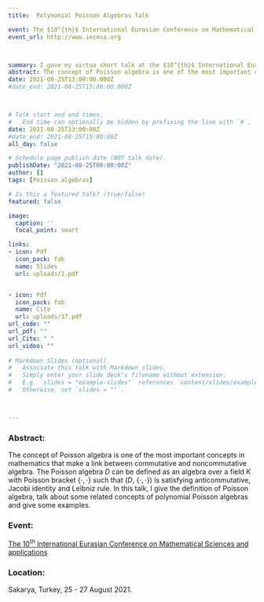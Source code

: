 ```yaml
---
title:  Polynomial Poisson Algebras Talk

event: The $10^{th}$ International Eurasian Conference on Mathematical Sciences and applications
event_url: http://www.iecmsa.org



summary: I gave my virtua short talk at the $10^{th}$ International Eurasian Conference on Mathematical Sciences and applications, Sakarya, Turkey, 25 - 27 August 2021.
abstract: The concept of Poisson algebra is one of the most important concepts in mathematics that make a link between commutative and noncommutative algebra. The Poisson algebra D can be defined as an algebra over a field K with Poisson bracket {,} such that (D,{,}) is satisfying anti-commutative, Jacobi identity and Leibniz rule. In this talk, I will give the definition of Poisson algebra, talk about some related concepts of polynomial Poisson algebras and give some examples.
date: 2021-08-25T13:00:00.000Z
#date_end: 2021-08-25T15:00:00.000Z



# Talk start and end times.
#   End time can optionally be hidden by prefixing the line with `#`.
date: 2021-08-25T13:00:00Z
#date_end: 2021-08-25T15:00:00Z
all_day: false

# Schedule page publish date (NOT talk date).
publishDate: "2021-08-25T00:00:00Z"
author: []
tags: [Poisson algebras]

# Is this a featured talk? (true/false)
featured: false

image:
  caption: ''
  focal_point: smart

links:
- icon: Pdf
  icon_pack: fab
  name: Slides
  url: uploads/1.pdf


- icon: Pdf
  icon_pack: fab
  name: Cite
  url: uploads/17.pdf
url_code: ""
url_pdf: ""
url_Cite: " "
url_video: ""
  
# Markdown Slides (optional).
#   Associate this talk with Markdown slides.
#   Simply enter your slide deck's filename without extension.
#   E.g. `slides = "example-slides"` references `content/slides/example-slides.md`.
#   Otherwise, set `slides = ""`.



---
```

### Abstract:
 The concept of Poisson algebra is one of the most important concepts in mathematics that make a link between commutative and noncommutative algebra. The Poisson algebra 
 $D$ can be defined as an algebra over a field $K$ with Poisson bracket {$\cdot, \cdot$} such that ($D,$ {$\cdot, \cdot$}) is satisfying anticommutative, Jacobi identity 
 and Leibniz rule. In this talk, I give the definition of Poisson algebra, talk about some related concepts of polynomial Poisson algebras and give some examples.

### Event: 
[The $10^{th}$ International Eurasian Conference on Mathematical Sciences and applications](http://www.iecmsa.org)

### Location: 
Sakarya, Turkey,  25 - 27 August 2021.